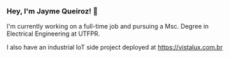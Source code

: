 ### Hey, I'm Jayme Queiroz! 👋

I'm currently working on a full-time job and pursuing a Msc. Degree in Electrical Engineering at UTFPR.

I also have an industrial IoT side project deployed at https://vistalux.com.br
